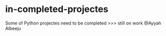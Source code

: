 # in-completed-projectes

Some of Python projectes need to be completed >>> still on work 
@Ayyah Albeeju
